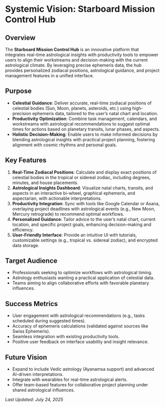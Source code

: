 # Systemic Vision: Starboard Mission Control Hub

## Overview
The **Starboard Mission Control Hub** is an innovative platform that integrates real-time astrological insights with productivity tools to empower users to align their workstreams and decision-making with the current astrological climate. By leveraging precise ephemeris data, the hub provides personalized zodiacal positions, astrological guidance, and project management features in a unified interface.

## Purpose
- **Celestial Guidance**: Deliver accurate, real-time zodiacal positions of celestial bodies (Sun, Moon, planets, asteroids, etc.) using high-precision ephemeris data, tailored to the user’s natal chart and location.
- **Productivity Optimization**: Combine task management, calendars, and workstreams with astrological recommendations to suggest optimal times for actions based on planetary transits, lunar phases, and aspects.
- **Holistic Decision-Making**: Enable users to make informed decisions by blending astrological insights with practical project planning, fostering alignment with cosmic rhythms and personal goals.

## Key Features
1. **Real-Time Zodiacal Positions**: Calculate and display exact positions of celestial bodies in the tropical or sidereal zodiac, including degrees, minutes, and house placements.
2. **Astrological Insights Dashboard**: Visualize natal charts, transits, and aspects in an interactive bi-wheel, graphical ephemeris, and aspectarian, with actionable interpretations.
3. **Productivity Integration**: Sync with tools like Google Calendar or Asana, overlaying project deadlines with astrological events (e.g., New Moon, Mercury retrograde) to recommend optimal workflows.
4. **Personalized Guidance**: Tailor advice to the user’s natal chart, current location, and specific project goals, enhancing decision-making and efficiency.
5. **User-Friendly Interface**: Provide an intuitive UI with tutorials, customizable settings (e.g., tropical vs. sidereal zodiac), and encrypted data storage.

## Target Audience
- Professionals seeking to optimize workflows with astrological timing.
- Astrology enthusiasts wanting a practical application of celestial data.
- Teams aiming to align collaborative efforts with favorable planetary influences.

## Success Metrics
- User engagement with astrological recommendations (e.g., tasks scheduled during suggested times).
- Accuracy of ephemeris calculations (validated against sources like Swiss Ephemeris).
- Seamless integration with existing productivity tools.
- Positive user feedback on interface usability and insight relevance.

## Future Vision
- Expand to include Vedic astrology (Ayanamsa support) and advanced AI-driven interpretations.
- Integrate with wearables for real-time astrological alerts.
- Offer team-based features for collaborative project planning under shared astrological influences.

*Last Updated: July 24, 2025*